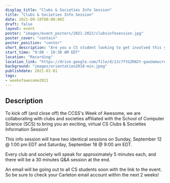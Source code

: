 ```yaml
---
display_title: "Clubs & Societies Info Session"
title: "Clubs & Societies Info Session"
date: 2021-09-18T00:00:00Z
draft: false
layout: event
poster: "images/event_posters/2021-2022/clubsinfosession.jpg"
poster_cover: "contain"
poster_position: "center"
short_description: "Are you a CS student looking to get involved this year, but not sure how?"
start_time: "9:00 - 10:30 AM EDT"
location: "Recording"
location_link: "https://drive.google.com/file/d/1Jc7ftGZKN2t-gauUamucrqjGbkAYqfYk/view?usp=sharing"
background: "images/orientation2018-min.jpeg"
publishdate: 2021-01-01
tags:
- weekofawesome2021
---
```


## Description

To kick off (and close off) the CCSS's Week of Awesome, we are collaborating with clubs and societies affiliated with the School of Computer Science (SCS) to bring you an exciting, virtual CS Clubs & Societies Information Session!

This info session will have two identical sessions on Sunday, September 12 @ 1:00 pm EDT and Saturday, September 18 @ 9:00 am EDT.

Every club and society will speak for approximately 5 minutes each, and there will be a 30 minutes Q&A session at the end.

An email will be going out to all CS students soon with the link to the event. So be sure to check your Carleton email account within the next 2 weeks!
